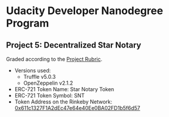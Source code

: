 # Udacity Developer Nanodegree Program

## Project 5: Decentralized Star Notary

Graded according to the [Project Rubric](https://review.udacity.com/#!/rubrics/2297/view).

* Versions used:
    - Truffle v5.0.3
    - OpenZeppelin v2.1.2
* ERC-721 Token Name: Star Notary Token
* ERC-721 Token Symbol: SNT
* Token Address on the Rinkeby Network: [0x611c1327F1A2dEc47e64e40Ee0BA02FD1b5f6d57](https://rinkeby.etherscan.io/address/0x611c1327F1A2dEc47e64e40Ee0BA02FD1b5f6d57)
